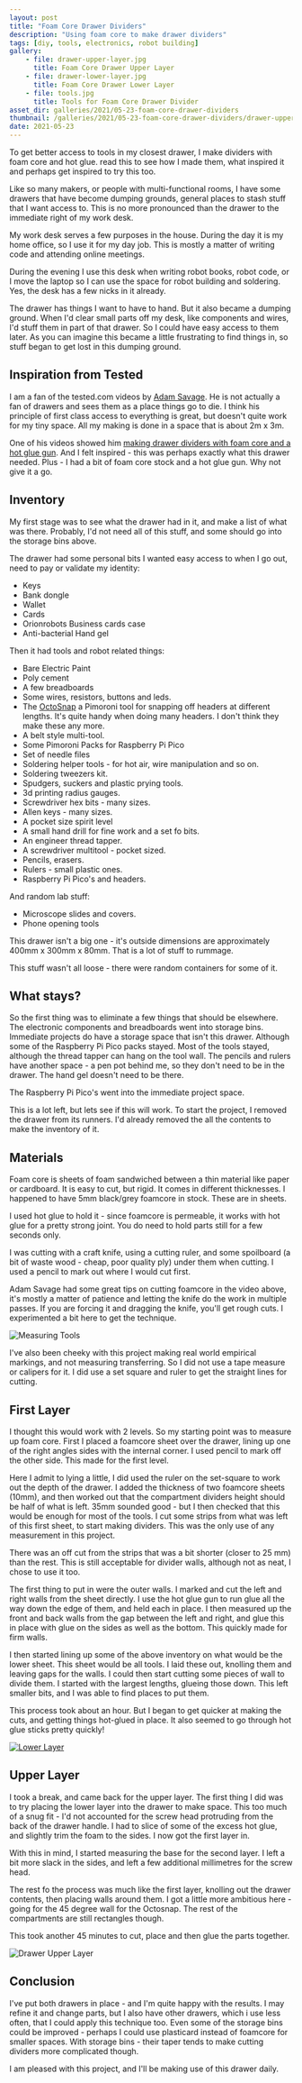 ```yaml
---
layout: post
title: "Foam Core Drawer Dividers"
description: "Using foam core to make drawer dividers"
tags: [diy, tools, electronics, robot building]
gallery:
    - file: drawer-upper-layer.jpg
      title: Foam Core Drawer Upper Layer
    - file: drawer-lower-layer.jpg
      title: Foam Core Drawer Lower Layer
    - file: tools.jpg
      title: Tools for Foam Core Drawer Divider
asset_dir: galleries/2021/05-23-foam-core-drawer-dividers
thumbnail: /galleries/2021/05-23-foam-core-drawer-dividers/drawer-upper-layer.jpg
date: 2021-05-23
---
```

To get better access to tools in my closest drawer, I make dividers with foam core and hot glue.
read this to see how I made them, what inspired it and perhaps get inspired to try this too.

Like so many makers, or people with multi-functional rooms, I have some drawers that have become dumping grounds, general places to stash stuff that I want access to.
This is no more pronounced than the drawer to the immediate right of my work desk.

My work desk serves a few purposes in the house. During the day it is my home office, so I use it for my day job.
This is mostly a matter of writing code and attending online meetings.

During the evening I use this desk when writing robot books, robot code, or I move the laptop so I can use the space for robot building and soldering.
Yes, the desk has a few nicks in it already.

The drawer has things I want to have to hand.
But it also became a dumping ground. When I'd clear small parts off my desk, like components and wires, I'd stuff them in part of that drawer.
So I could have easy access to them later.
As you can imagine this became a little frustrating to find things in, so stuff began to get lost in this dumping ground.

## Inspiration from Tested

I am a fan of the tested.com videos by [Adam Savage](https://twitter.com/donttrythis).
He is not actually a fan of drawers and sees them as a place things go to die.
I think his principle of first class access to everything is great, but doesn't quite work for my tiny space.
All my making is done in a space that is about 2m x 3m.

One of his videos showed him [making drawer dividers with foam core and a hot glue gun](https://www.youtube.com/watch?v=csu4jQNFfzA&ab_channel=AdamSavage%E2%80%99sTested).
And I felt inspired - this was perhaps exactly what this drawer needed. Plus - I had a bit of foam core stock and a hot glue gun. Why not give it a go.

## Inventory

My first stage was to see what the drawer had in it, and make a list of what was there. Probably, I'd not need all of this stuff, and some should go into the storage bins above.

The drawer had some personal bits I wanted easy access to when I go out, need to pay or validate my identity:

* Keys
* Bank dongle
* Wallet
* Cards
* Orionrobots Business cards case
* Anti-bacterial Hand gel

Then it had tools and robot related things:

* Bare Electric Paint
* Poly cement
* A few breadboards
* Some wires, resistors, buttons and leds.
* The [OctoSnap](https://www.digikey.be/htmldatasheets/production/2371862/0/0/1/pppinwheel.html) a Pimoroni tool for snapping off headers at different lengths. It's quite handy when doing many headers. I don't think they make these any more.
* A belt style multi-tool.
* Some Pimoroni Packs for Raspberry Pi Pico
* Set of needle files
* Soldering helper tools - for hot air, wire manipulation and so on.
* Soldering tweezers kit.
* Spudgers, suckers and plastic prying tools.
* 3d printing radius gauges.
* Screwdriver hex bits - many sizes.
* Allen keys - many sizes.
* A pocket size spirit level
* A small hand drill for fine work and a set fo bits.
* An engineer thread tapper.
* A screwdriver multitool - pocket sized.
* Pencils, erasers.
* Rulers - small plastic ones.
* Raspberry Pi Pico's and headers.

And random lab stuff:

* Microscope slides and covers.
* Phone opening tools

This drawer isn't a big one - it's outside dimensions are approximately 400mm x 300mm x 80mm. That is a lot of stuff to rummage.

This stuff wasn't all loose - there were random containers for some of it.

## What stays?

So the first thing was to eliminate a few things that should be elsewhere.
The electronic components and breadboards went into storage bins. Immediate projects do have a storage space that isn't this drawer. Although some of the Raspberry Pi Pico packs stayed.
Most of the tools stayed, although the thread tapper can hang on the tool wall. The pencils and rulers have another space - a pen pot behind me, so they don't need to be in the drawer. The hand gel doesn't need to be there.

The Raspberry Pi Pico's went into the immediate project space.

This is a lot left, but lets see if this will work. To start the project, I removed the drawer from its runners. I'd already removed the all the contents to make the inventory of it.

## Materials

Foam core is sheets of foam sandwiched between a thin material like paper or cardboard. It is easy to cut, but rigid. It comes in different thicknesses. I happened to have 5mm black/grey foamcore in stock. These are in sheets.

I used hot glue to hold it - since foamcore is permeable, it works with hot glue for a pretty strong joint. You do need to hold parts still for a few seconds only.

I was cutting with a craft knife, using a cutting ruler, and some spoilboard (a bit of waste wood - cheap, poor quality ply) under them when cutting. I used a pencil to mark out where I would cut first.

Adam Savage had some great tips on cutting foamcore in the video above, it's mostly a matter of patience and letting the knife do the work in multiple passes. If you are forcing it and dragging the knife, you'll get rough cuts. I experimented a bit here to get the technique.

![Measuring Tools](/galleries/2021/05-23-foam-core-drawer-dividers/tools.jpg)

I've also been cheeky with this project making real world empirical markings, and not measuring transferring. So I did not use a tape measure or calipers for it. I did use a set square and ruler to get the straight lines for cutting.

## First Layer

I thought this would work with 2 levels. So my starting point was to measure up foam core. First I placed a foamcore sheet over the drawer, lining up one of the right angles sides with the internal corner. I used pencil to mark off the other side. This made for the first level.

Here I admit to lying a little, I did used the ruler on the set-square to work out the depth of the drawer. I added the thickness of two foamcore sheets (10mm), and then worked out that the compartment dividers height should be half of what is left. 35mm sounded good - but I then checked that this would be enough for most of the tools. I cut some strips from what was left of this first sheet, to start making dividers. This was the only use of any measurement in this project.

There was an off cut from the strips that was a bit shorter (closer to 25 mm) than the rest. This is still acceptable for divider walls, although not as neat, I chose to use it too.

The first thing to put in were the outer walls. I marked and cut the left and right walls from the sheet directly. I use the hot glue gun to run glue all the way down the edge of them, and held each in place. I then measured up the front and back walls from the gap between the left and right, and glue this in place with glue on the sides as well as the bottom. This quickly made for firm walls.

I then started lining up some of the above inventory on what would be the lower sheet. This sheet would be all tools. I laid these out, knolling them and leaving gaps for the walls. I could then start cutting some pieces of wall to divide them. I started with the largest lengths, glueing those down. This left smaller bits, and I was able to find places to put them.

This process took about an hour. But I began to get quicker at making the cuts, and getting things hot-glued in place. It also seemed to go through hot glue sticks pretty quickly!

[![Lower Layer](/galleries/2021/05-23-foam-core-drawer-dividers/thumbnails/drawer-lower-layer.jpg)](/galleries/2021/05-23-foam-core-drawer-dividers/drawer-lower-layer.jpg)

## Upper Layer

I took a break, and came back for the upper layer. The first thing I did was to try placing the lower layer into the drawer to make space. This too much of a snug fit - I'd not accounted for the screw head protruding from the back of the drawer handle. I had to slice of some of the excess hot glue, and slightly trim the foam to the sides. I now got the first layer in.

With this in mind, I started measuring the base for the second layer. I left a bit more slack in the sides, and left a few additional millimetres for the screw head.

The rest fo the process was much like the first layer, knolling out the drawer contents, then placing walls around them. I got a little more ambitious here - going for the 45 degree wall for the Octosnap. The rest of the compartments are still rectangles though.

This took another 45 minutes to cut, place and then glue the parts together.

![Drawer Upper Layer](/galleries/2021/05-23-foam-core-drawer-dividers/drawer-upper-layer.jpg)

## Conclusion

I've put both drawers in place - and I'm quite happy with the results. I may refine it and change parts, but I also have other drawers, which i use less often, that I could apply this technique too. Even some of the storage bins could be improved - perhaps I could use plasticard instead of foamcore for smaller spaces. With storage bins - their taper tends to make cutting dividers more complicated though.

I am pleased with this project, and I'll be making use of this drawer daily.
